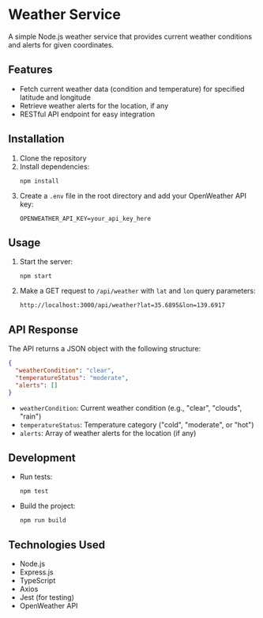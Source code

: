 # Weather Service

A simple Node.js weather service that provides current weather conditions and alerts for given coordinates.

## Features

- Fetch current weather data (condition and temperature) for specified latitude and longitude
- Retrieve weather alerts for the location, if any
- RESTful API endpoint for easy integration

## Installation

1. Clone the repository
2. Install dependencies:
   ```
   npm install
   ```
3. Create a `.env` file in the root directory and add your OpenWeather API key:
   ```
   OPENWEATHER_API_KEY=your_api_key_here
   ```

## Usage

1. Start the server:
   ```
   npm start
   ```
2. Make a GET request to `/api/weather` with `lat` and `lon` query parameters:
   ```
   http://localhost:3000/api/weather?lat=35.6895&lon=139.6917
   ```

## API Response

The API returns a JSON object with the following structure:

```json
{
  "weatherCondition": "clear",
  "temperatureStatus": "moderate",
  "alerts": []
}
```

- `weatherCondition`: Current weather condition (e.g., "clear", "clouds", "rain")
- `temperatureStatus`: Temperature category ("cold", "moderate", or "hot")
- `alerts`: Array of weather alerts for the location (if any)

## Development

- Run tests:
  ```
  npm test
  ```
- Build the project:
  ```
  npm run build
  ```

## Technologies Used

- Node.js
- Express.js
- TypeScript
- Axios
- Jest (for testing)
- OpenWeather API
